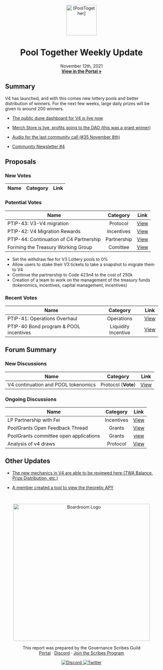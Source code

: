 <p align="center">
  <a href="http://app.boardroom.info/pooltogether">
    <img src="https://gblobscdn.gitbook.com/spaces%2F-M58QPye9-PujrSjSWqv%2Favatar-1622495362917.png?alt=media" alt="[PoolTogether]" width="100" height="100" />
  </a>
  <h1 align="center">Pool Together Weekly Update</h1>
  <p align="center">
    November 12th, 2021
  <br />
  <a href="http://app.boardroom.info/pooltogether"><strong>View in the Portal »</strong></a>
  <br />
  </p>
</p>

## Summary

V4 has launched, and with this comes new lottery pools and better distribution of winners. For the next few weeks, large daily prizes will be given to around 200 winners.

- [The public dune dashboard for V4 is live now](https://dune.xyz/sarfang/PoolTogetherV4)
- [Merch Store is live, profits going to the DAO (this was a grant winner)](https://pooltogether.store/)

- [Audio for the last community call (#35 November 8th)](https://open.spotify.com/episode/6MMzkIY9sxvpwNZNBqqYFU?si=06a95c806c4a4c34)

- [Community Newsletter #4](https://pooltogethercommunity.substack.com/p/pooltogether-community-newsletter-480)

## Proposals
### New Votes
| Name | Category | Link |
| ---- | :------: | :--: |

### Potential Votes 
| Name | Category | Link |
| ---- | :------: | :--: |
|PTIP-43: V3-V4 migration | Protocol | [View](https://gov.pooltogether.com/t/ptip-43-v3-v4-migration/1681)|
|PTIP-42: V4 Migration Rewards| Incentives | [View](https://gov.pooltogether.com/t/ptip-42-v4-migration-rewards/1672)|
|PTIP-44: Continuation of C4 Partnership| Partnership | [View](https://gov.pooltogether.com/t/ptip-44-continuation-of-c4-partnership/1693)|
|Forming the Treasury Working Group | Comittee | [View](https://gov.pooltogether.com/t/proposal-forming-the-treasury-working-group/1687)

- Set the withdraw fee for V3 Lottery pools to 0%
- Allow users to stake their V3 tickets to take a snapshot to migrate them to V4
- Continue the partnership to Code 423n4 to the cost of 250k
- Creation of a team to work on the management of the treasury funds (tokenomics, incentives, capital management, incentives)


### Recent Votes

| Name | Category | Link |
| ---- | :------: | :--: |
|PTIP-41: Operations Overhaul | Operations | [View](https://app.boardroom.info/pooltogether/proposal/cHJvcG9zYWw6cG9vbHRvZ2V0aGVyOmRlZmF1bHQ6MjU=)
|PTIP-40 Bond program & POOL incentives|Liquidity Incentive |[View](https://snapshot.pooltogether.com/#/poolpool.pooltogether.eth/proposal/QmYLCo5doW2s5xqzc76DwmfbPfuhAZsmUQY5P3tDv1LseP)|



## Forum Summary

### New Discussions

| Name                                                                           | Category |                 Link                 |
| ------------------------------------------------------------------------------ | :------: | :----------------------------------: |
| V4 continuation and POOL tokenomics | Protocol (**Vote**) | [View](https://gov.pooltogether.com/t/v4-continuation-and-pool-tokenomics/1690)





### Ongoing Discussions

| Name         | Category |             Link              |
| ------------ | :------: | :---------------------------: |
|LP Partnership with Fei | Incentives | [View](https://gov.pooltogether.com/t/lp-partnership-with-fei/1669) | 
| PoolGrants Open Feedback Thread | Grants | [View](https://gov.pooltogether.com/t/poolgrants-open-feedback-thread/1656) | 
| PoolGrants committee open applications | Grants | [view](https://gov.pooltogether.com/t/poolgrants-committee-open-applications/1657/6) |
| Analysis of v4 draws | Protocol | [View](https://gov.pooltogether.com/t/analysis-of-v4-draws/1660/6) |





## Other Updates
- [The new mechanics in V4 are able to be reviewed here (TWA Balance, Prize Distribution, etc.)](https://v4.docs.pooltogether.com/protocol/introduction/)

- [A member created a tool to view the theoretic APY](https://wheresthedrip.com/)
<div id= "Twitter">

</div>


<br />

<p align="center">
  <a href="http://app.boardroom.info/">
    <img src="https://i.ibb.co/PFcchnQ/boardroom.png" alt="Boardroom Logo" width="450" />
  </a>
</p>

<p align="center">
	This report was prepared by the Governance Scribes Guild
  <br />
  <a href="http://boardroom.info/">Portal</a>
  ·
  <a href="https://discord.com/invite/tgrTFg9">Discord</a>
  ·
  <a href="https://boardroom.mirror.xyz/JHrN8nVy_J4C7Xzj37zoyPANg0ZnNszhWy9YOZHC0lM">Join the Scribes Program</a>
</p>

<p align="center">
  <a href="https://discord.gg/CEZ8WfuK8s">
    <img src="https://img.shields.io/badge/Discord-Join-7289da?style=for-the-badge&logo=discord&logoColor=white" alt="Discord" />
  </a>
  <a href="https://twitter.com/boardroom_info">
    <img src="https://img.shields.io/badge/Twitter-Follow-1da1f2?style=for-the-badge&logo=twitter&logoColor=white" alt="Twitter" />
  </a>
</p>
